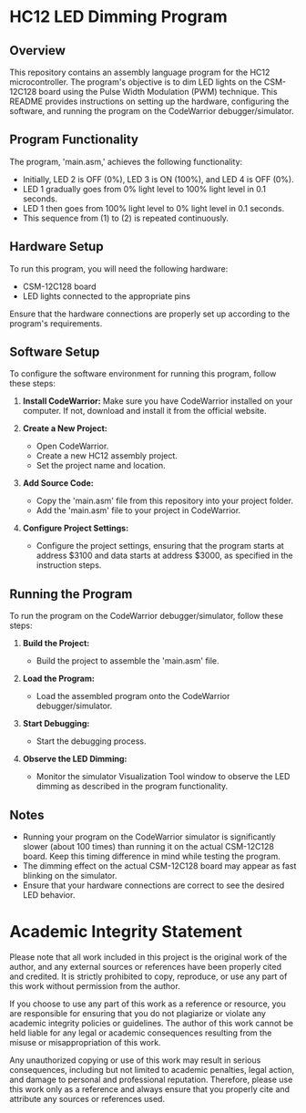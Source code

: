 # HC12 LED Dimming Program

## Overview

This repository contains an assembly language program for the HC12 microcontroller. The program's objective is to dim LED lights on the CSM-12C128 board using the Pulse Width Modulation (PWM) technique. This README provides instructions on setting up the hardware, configuring the software, and running the program on the CodeWarrior debugger/simulator.

## Program Functionality

The program, 'main.asm,' achieves the following functionality:

- Initially, LED 2 is OFF (0%), LED 3 is ON (100%), and LED 4 is OFF (0%).
- LED 1 gradually goes from 0% light level to 100% light level in 0.1 seconds.
- LED 1 then goes from 100% light level to 0% light level in 0.1 seconds.
- This sequence from (1) to (2) is repeated continuously.

## Hardware Setup

To run this program, you will need the following hardware:

- CSM-12C128 board
- LED lights connected to the appropriate pins

Ensure that the hardware connections are properly set up according to the program's requirements.

## Software Setup

To configure the software environment for running this program, follow these steps:

1. **Install CodeWarrior:** Make sure you have CodeWarrior installed on your computer. If not, download and install it from the official website.

2. **Create a New Project:**
   - Open CodeWarrior.
   - Create a new HC12 assembly project.
   - Set the project name and location.

3. **Add Source Code:**
   - Copy the 'main.asm' file from this repository into your project folder.
   - Add the 'main.asm' file to your project in CodeWarrior.

4. **Configure Project Settings:**
   - Configure the project settings, ensuring that the program starts at address $3100 and data starts at address $3000, as specified in the instruction steps.

## Running the Program

To run the program on the CodeWarrior debugger/simulator, follow these steps:

1. **Build the Project:**
   - Build the project to assemble the 'main.asm' file.

2. **Load the Program:**
   - Load the assembled program onto the CodeWarrior debugger/simulator.

3. **Start Debugging:**
   - Start the debugging process.

4. **Observe the LED Dimming:**
   - Monitor the simulator Visualization Tool window to observe the LED dimming as described in the program functionality.

## Notes

- Running your program on the CodeWarrior simulator is significantly slower (about 100 times) than running it on the actual CSM-12C128 board. Keep this timing difference in mind while testing the program.
- The dimming effect on the actual CSM-12C128 board may appear as fast blinking on the simulator.
- Ensure that your hardware connections are correct to see the desired LED behavior.

# Academic Integrity Statement

Please note that all work included in this project is the original work of the author, and any external sources or references have been properly cited and credited. It is strictly prohibited to copy, reproduce, or use any part of this work without permission from the author.

If you choose to use any part of this work as a reference or resource, you are responsible for ensuring that you do not plagiarize or violate any academic integrity policies or guidelines. The author of this work cannot be held liable for any legal or academic consequences resulting from the misuse or misappropriation of this work.

Any unauthorized copying or use of this work may result in serious consequences, including but not limited to academic penalties, legal action, and damage to personal and professional reputation. Therefore, please use this work only as a reference and always ensure that you properly cite and attribute any sources or references used.
